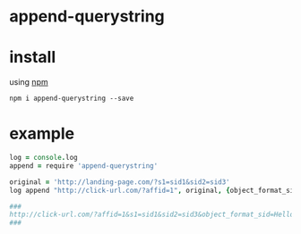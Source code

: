 # append-querystring

# install

using [npm](https://npmjs.org)

```
npm i append-querystring --save
```

# example

``` coffeescript
log = console.log
append = require 'append-querystring'

original = 'http://landing-page.com/?s1=sid1&sid2=sid3'
log append "http://click-url.com/?affid=1", original, {object_format_sid:"Hello Friends"}

###
http://click-url.com/?affid=1&s1=sid1&sid2=sid3&object_format_sid=Hello%20Friends
###
```


